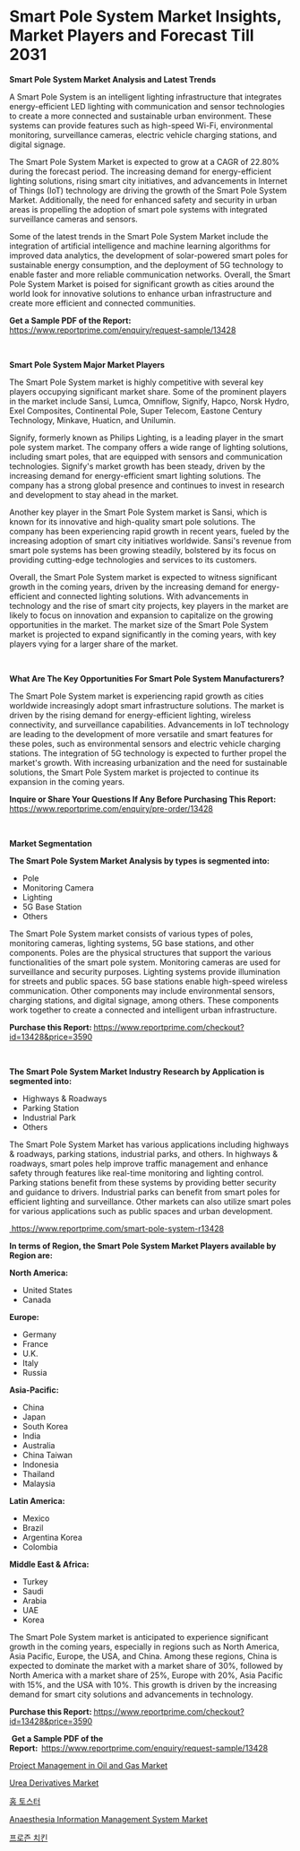 <p><h1>Smart Pole System Market Insights, Market Players and Forecast Till 2031</h1></p><p><strong>Smart Pole System Market Analysis and Latest Trends</strong></p>
<p><p>A Smart Pole System is an intelligent lighting infrastructure that integrates energy-efficient LED lighting with communication and sensor technologies to create a more connected and sustainable urban environment. These systems can provide features such as high-speed Wi-Fi, environmental monitoring, surveillance cameras, electric vehicle charging stations, and digital signage.</p><p>The Smart Pole System Market is expected to grow at a CAGR of 22.80% during the forecast period. The increasing demand for energy-efficient lighting solutions, rising smart city initiatives, and advancements in Internet of Things (IoT) technology are driving the growth of the Smart Pole System Market. Additionally, the need for enhanced safety and security in urban areas is propelling the adoption of smart pole systems with integrated surveillance cameras and sensors.</p><p>Some of the latest trends in the Smart Pole System Market include the integration of artificial intelligence and machine learning algorithms for improved data analytics, the development of solar-powered smart poles for sustainable energy consumption, and the deployment of 5G technology to enable faster and more reliable communication networks. Overall, the Smart Pole System Market is poised for significant growth as cities around the world look for innovative solutions to enhance urban infrastructure and create more efficient and connected communities.</p></p>
<p><strong>Get a Sample PDF of the Report:&nbsp;</strong> <a href="https://www.reportprime.com/enquiry/request-sample/13428">https://www.reportprime.com/enquiry/request-sample/13428</a></p>
<p>&nbsp;</p>
<p><strong>Smart Pole System Major Market Players</strong></p>
<p><p>The Smart Pole System market is highly competitive with several key players occupying significant market share. Some of the prominent players in the market include Sansi, Lumca, Omniflow, Signify, Hapco, Norsk Hydro, Exel Composites, Continental Pole, Super Telecom, Eastone Century Technology, Minkave, Huaticn, and Unilumin.</p><p>Signify, formerly known as Philips Lighting, is a leading player in the smart pole system market. The company offers a wide range of lighting solutions, including smart poles, that are equipped with sensors and communication technologies. Signify's market growth has been steady, driven by the increasing demand for energy-efficient smart lighting solutions. The company has a strong global presence and continues to invest in research and development to stay ahead in the market.</p><p>Another key player in the Smart Pole System market is Sansi, which is known for its innovative and high-quality smart pole solutions. The company has been experiencing rapid growth in recent years, fueled by the increasing adoption of smart city initiatives worldwide. Sansi's revenue from smart pole systems has been growing steadily, bolstered by its focus on providing cutting-edge technologies and services to its customers.</p><p>Overall, the Smart Pole System market is expected to witness significant growth in the coming years, driven by the increasing demand for energy-efficient and connected lighting solutions. With advancements in technology and the rise of smart city projects, key players in the market are likely to focus on innovation and expansion to capitalize on the growing opportunities in the market. The market size of the Smart Pole System market is projected to expand significantly in the coming years, with key players vying for a larger share of the market.</p></p>
<p>&nbsp;</p>
<p><strong>What Are The Key Opportunities For Smart Pole System Manufacturers?</strong></p>
<p><p>The Smart Pole System market is experiencing rapid growth as cities worldwide increasingly adopt smart infrastructure solutions. The market is driven by the rising demand for energy-efficient lighting, wireless connectivity, and surveillance capabilities. Advancements in IoT technology are leading to the development of more versatile and smart features for these poles, such as environmental sensors and electric vehicle charging stations. The integration of 5G technology is expected to further propel the market's growth. With increasing urbanization and the need for sustainable solutions, the Smart Pole System market is projected to continue its expansion in the coming years.</p></p>
<p><strong>Inquire or Share Your Questions If Any Before Purchasing This Report:</strong> <a href="https://www.reportprime.com/enquiry/pre-order/13428">https://www.reportprime.com/enquiry/pre-order/13428</a></p>
<p>&nbsp;</p>
<p><strong>Market Segmentation</strong></p>
<p><strong>The Smart Pole System Market Analysis by types is segmented into:</strong></p>
<p><ul><li>Pole</li><li>Monitoring Camera</li><li>Lighting</li><li>5G Base Station</li><li>Others</li></ul></p>
<p><p>The Smart Pole System market consists of various types of poles, monitoring cameras, lighting systems, 5G base stations, and other components. Poles are the physical structures that support the various functionalities of the smart pole system. Monitoring cameras are used for surveillance and security purposes. Lighting systems provide illumination for streets and public spaces. 5G base stations enable high-speed wireless communication. Other components may include environmental sensors, charging stations, and digital signage, among others. These components work together to create a connected and intelligent urban infrastructure.</p></p>
<p><strong>Purchase this Report:&nbsp;</strong><a href="https://www.reportprime.com/checkout?id=13428&price=3590">https://www.reportprime.com/checkout?id=13428&price=3590</a></p>
<p>&nbsp;</p>
<p><strong>The Smart Pole System Market Industry Research by Application is segmented into:</strong></p>
<p><ul><li>Highways & Roadways</li><li>Parking Station</li><li>Industrial Park</li><li>Others</li></ul></p>
<p><p>The Smart Pole System Market has various applications including highways & roadways, parking stations, industrial parks, and others. In highways & roadways, smart poles help improve traffic management and enhance safety through features like real-time monitoring and lighting control. Parking stations benefit from these systems by providing better security and guidance to drivers. Industrial parks can benefit from smart poles for efficient lighting and surveillance. Other markets can also utilize smart poles for various applications such as public spaces and urban development.</p></p>
<p><a href="https://www.reportprime.com/smart-pole-system-r13428">&nbsp;https://www.reportprime.com/smart-pole-system-r13428</a></p>
<p><strong>In terms of Region, the Smart Pole System Market Players available by Region are:</strong></p>
<p>
    <p> <strong> North America: </strong>
        <ul>
            <li>United States</li>
            <li>Canada</li>
        </ul>
        </p> 
    <p> <strong> Europe: </strong>
        <ul>
            <li>Germany</li>
            <li>France</li>
            <li>U.K.</li>
            <li>Italy</li>
            <li>Russia</li>
        </ul>
        </p> 
    <p> <strong> Asia-Pacific: </strong>
        <ul>
            <li>China</li>
            <li>Japan</li>
            <li>South Korea</li>
            <li>India</li>
            <li>Australia</li>
            <li>China Taiwan</li>
            <li>Indonesia</li>
            <li>Thailand</li>
            <li>Malaysia</li>
        </ul>
        </p> 
    <p> <strong> Latin America: </strong>
        <ul>
            <li>Mexico</li>
            <li>Brazil</li>
            <li>Argentina Korea</li>
            <li>Colombia</li>
        </ul>
        </p> 
    <p> <strong> Middle East & Africa: </strong>
        <ul>
            <li>Turkey</li>
            <li>Saudi</li>
            <li>Arabia</li>
            <li>UAE</li>
            <li>Korea</li>
        </ul>
    </p>
    </p>
<p><p>The Smart Pole System market is anticipated to experience significant growth in the coming years, especially in regions such as North America, Asia Pacific, Europe, the USA, and China. Among these regions, China is expected to dominate the market with a market share of 30%, followed by North America with a market share of 25%, Europe with 20%, Asia Pacific with 15%, and the USA with 10%. This growth is driven by the increasing demand for smart city solutions and advancements in technology.</p></p>
<p><strong>Purchase this Report: </strong><a href="https://www.reportprime.com/checkout?id=13428&price=3590">https://www.reportprime.com/checkout?id=13428&price=3590</a></p>
<p>&nbsp;<strong>Get a Sample PDF of the Report:&nbsp;&nbsp;</strong><a href="https://www.reportprime.com/enquiry/request-sample/13428">https://www.reportprime.com/enquiry/request-sample/13428</a></p>
<p><strong></strong></p>
<p><p><a href="https://github.com/juancolorado15/Market-Research-Report-List-2/blob/main/project-management-in-oil-and-gas-market.md">Project Management in Oil and Gas Market</a></p><p><a href="https://issuu.com/reportprime-2/docs/urea-derivatives-market-size-2030.pptx">Urea Derivatives Market</a></p><p><a href="https://medium.com/@axintepreda1/%EC%A3%BC%ED%83%9D%EC%9A%A9-%ED%86%A0%EC%8A%A4%ED%84%B0-%EC%8B%9C%EC%9E%A5-%EC%A1%B0%EC%82%AC-%EB%B3%B4%EA%B3%A0%EC%84%9C-%EA%B7%B8-%EC%97%AD%EC%82%AC-%EB%B0%8F-2024%EB%85%84%EB%B6%80%ED%84%B0-2031%EB%85%84%EA%B9%8C%EC%A7%80%EC%9D%98-%EC%98%88%EC%B8%A1-caab549bb946">홈 토스터</a></p><p><a href="https://github.com/mahnoor2003/Market-Research-Report-List-4/blob/main/anaesthesia-information-management-system-market.md">Anaesthesia Information Management System Market</a></p><p><a href="https://github.com/vskv4779xr1/Market-Research-Report-List-1/blob/main/654047422501.md">프로즌 치킨</a></p></p>
